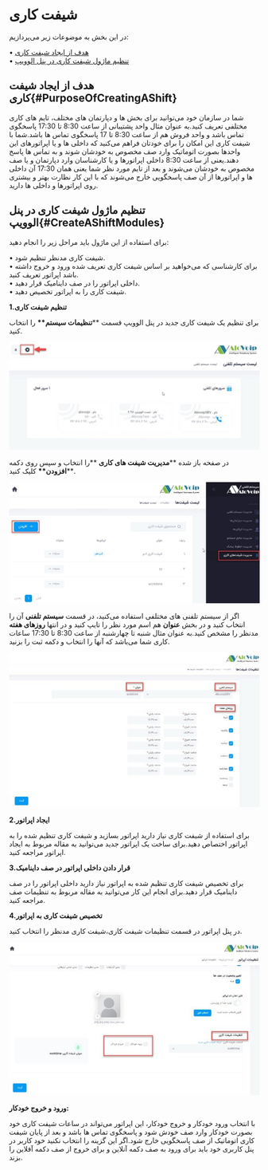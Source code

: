 # شیفت کاری

در این بخش به موضوعات زیر می‌پردازیم:

• [هدف از ایجاد شیفت کاری ](#PurposeOfCreatingAShift)<br>
• [تنظیم ماژول شیفت کاری در پنل الوویپ ](#CreateAShiftModules)<br>

## هدف از ایجاد شیفت کاری{#PurposeOfCreatingAShift}

شما در سازمان خود می‌توانید برای بخش ها و دپارتمان های مختلف، تایم های کاری مختلفی تعریف کنید.به عنوان مثال واحد پشتیبانی از ساعت 8:30 تا 17:30 پاسخگوی تماس باشد و  واحد فروش هم از ساعت 8:30 تا 17 پاسخگوی تماس ها باشد.شما با شیفت کاری این امکان را برای خودتان فراهم می‌کنید که داخلی ها و یا اپراتورهای این واحدها بصورت اتوماتیک وارد صف  مخصوص به خودشان شوند و  به تماس ها پاسخ دهند.یعنی از ساعت 8:30 داخلی اپراتورها و یا کارشناسان وارد دپارتمان و یا صف مخصوص به خودشان می‌شوند و بعد از تایم مورد نظر شما یعنی همان 17:30 آن داخلی ها و اپراتورها از آن صف پاسخگویی خارج می‌شوند که با این کار نظارت بهتر و بیشتری روی اپراتورها و داخلی ها دارید.




## تنظیم ماژول شیفت کاری در پنل الوویپ{#CreateAShiftModules}

برای استفاده از این ماژول باید مراحل زیر را انجام دهید:

• شیفت کاری مدنظر تنظیم شود. <br>
• برای کارشناسی که می‌خواهید بر اساس شیفت کاری تعریف شده ورود و خروج داشته باشد اپراتور تعریف کنید.<br>
• داخلی اپراتور را در صف داینامیک قرار دهید.<br>
• شیفت کاری را به اپراتور تخصیص دهید.<br>

**1.تنظیم شیفت کاری**

برای تنظیم یک شیفت کاری جدید در پنل الوویپ قسمت \*\***تنظیمات سیستم\*\*** را انتخاب ‌کنید. <br>

![مسیر تنظیمات شیفت های کاری ](./Images/workshift001.jpeg)

در صفحه باز شده \*\***مدیریت شیفت های کاری** \*\*را انتخاب و سپس روی دکمه \*\***افزودن\*\*** کلیک کنید. <br>

![مسیر تنظیمات شیفت های کاری ](./Images/workshift002.jpeg)

اگر از سیستم تلفنی های مختلفی استفاده می‌کنید، در قسمت **سیستم تلفنی** آن را انتخاب کنید و در بخش **عنوان** هم اسم مورد نظر را تایپ کنید و در انتها **روزهای هفته** مدنظر را مشخص کنید.به عنوان مثال شنبه تا چهارشنبه از ساعت 8:30 تا 17:30 ساعات کاری شما می‌باشد که آنها را انتخاب و دکمه ثبت را بزنید.<br>




![مسیر تنظیمات شیفت های کاری ](./Images/workshift003.jpeg)

**2.ایجاد اپراتور**

برای استفاده از شیفت کاری نیاز دارید اپراتور بسازید و شیفت کاری تنظیم شده را به اپراتور اختصاص دهید.برای ساخت یک اپراتور جدید می‌توانید به مقاله مربوط به ایجاد اپراتور مراجعه کنید.<br>

**3.قرار دادن داخلی اپراتور در صف داینامیک**

برای تخصیص شیفت کاری تنظیم شده به اپراتور نیاز دارید داخلی اپراتور را در صف داینامیک قرار دهید.برای انجام این کار می‌توانید به مقاله مربوط به تنظیمات صف مراجعه کنید.
<br>

**4.تخصیص شیفت کاری به اپراتور**

در پنل اپراتور در قسمت تنظیمات شیفت کاری،شیفت کاری مدنظر را انتخاب کنید.<br>

![مسیر تنظیمات شیفت های کاری ](./Images/workshift004.jpeg)

**ورود و خروج خودکار:**

با انتخاب ورود خودکار و خروج خودکار، این اپراتور می‌تواند در ساعات شیفت کاری خود بصورت خودکار وارد صف خودش شود و پاسخگوی تماس ها باشد و بعد از پایان شیفت کاری اتوماتیک از صف پاسخگویی خارج شود.اگر این گزینه را انتخاب نکنید خود کاربر در پنل کاربری خود باید برای ورود به صف دکمه آنلاین و برای خروج از صف دکمه آفلاین را بزند.
<br>